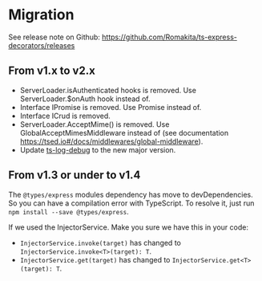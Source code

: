 # Migration

See release note on Github: https://github.com/Romakita/ts-express-decorators/releases

## From v1.x to v2.x

- ServerLoader.isAuthenticated hooks is removed. Use ServerLoader.$onAuth hook instead of.
- Interface IPromise is removed. Use Promise instead of.
- Interface ICrud is removed.
- ServerLoader.AcceptMime() is removed. Use GlobalAcceptMimesMiddleware instead of (see documentation https://tsed.io#/docs/middlewares/global-middleware).
- Update [ts-log-debug](https://TypedProject.github.io/ts-log-debug) to the new major version.

## From v1.3 or under to v1.4

The `@types/express` modules dependency has move to devDependencies. So you can have a compilation error with TypeScript.
To resolve it, just run `npm install --save @types/express`.

If we used the InjectorService. Make you sure we have this in your code:

* `InjectorService.invoke(target)` has changed to `InjectorService.invoke<T>(target): T`.
* `InjectorService.get(target)` has changed to `InjectorService.get<T>(target): T`.
